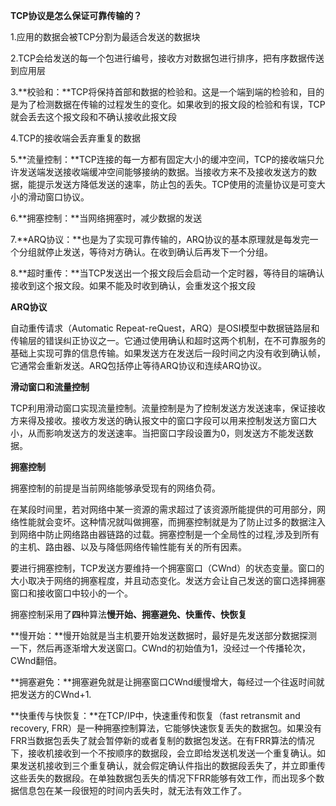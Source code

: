 **TCP协议是怎么保证可靠传输的？**

1.应用的数据会被TCP分割为最适合发送的数据块

2.TCP会给发送的每一个包进行编号，接收方对数据包进行排序，把有序数据传送到应用层

3.**校验和：**TCP将保持首部和数据的检验和。这是一个端到端的检验和，目的是为了检测数据在传输的过程发生的变化。如果收到的报文段的检验和有误，TCP就会丢去这个报文段和不确认接收此报文段

4.TCP的接收端会丢弃重复的数据

5.**流量控制：**TCP连接的每一方都有固定大小的缓冲空间，TCP的接收端只允许发送端发送接收端缓冲空间能够接纳的数据。当接收方来不及接收发送方的数据，能提示发送方降低发送的速率，防止包的丢失。TCP使用的流量协议是可变大小的滑动窗口协议。

6.**拥塞控制：**当网络拥塞时，减少数据的发送

7.**ARQ协议：**也是为了实现可靠传输的，ARQ协议的基本原理就是每发完一个分组就停止发送，等待对方确认。在收到确认后再发下一个分组。

8.**超时重传：**当TCP发送出一个报文段后会启动一个定时器，等待目的端确认接收到这个报文段。如果不能及时收到确认，会重发这个报文段

**ARQ协议**

自动重传请求（Automatic Repeat-reQuest，ARQ）是OSI模型中数据链路层和传输层的错误纠正协议之一。它通过使用确认和超时这两个机制，在不可靠服务的基础上实现可靠的信息传输。如果发送方在发送后一段时间之内没有收到确认帧，它通常会重新发送。ARQ包括停止等待ARQ协议和连续ARQ协议。

**滑动窗口和流量控制**

TCP利用滑动窗口实现流量控制。流量控制是为了控制发送方发送速率，保证接收方来得及接收。接收方发送的确认报文中的窗口字段可以用来控制发送方窗口大小，从而影响发送方的发送速率。当把窗口字段设置为0，则发送方不能发送数据。

**拥塞控制**

拥塞控制的前提是当前网络能够承受现有的网络负荷。

在某段时间里，若对网络中某一资源的需求超过了该资源所能提供的可用部分，网络性能就会变坏。这种情况就叫做拥塞，而拥塞控制就是为了防止过多的数据注入到网络中防止网络路由器链路的过载。拥塞控制是一个全局性的过程,涉及到所有的主机、路由器、以及与降低网络传输性能有关的所有因素。

要进行拥塞控制，TCP发送方要维持一个拥塞窗口（CWnd）的状态变量。窗口的大小取决于网络的拥塞程度，并且动态变化。发送方会让自己发送的窗口选择拥塞窗口和接收窗口中较小的一个。

拥塞控制采用了**四**种算法**慢开始、拥塞避免、快重传、快恢复**

**慢开始：**慢开始就是当主机要开始发送数据时，最好是先发送部分数据探测一下，然后再逐渐增大发送窗口。CWnd的初始值为1，没经过一个传播轮次，CWnd翻倍。

**拥塞避免：**拥塞避免就是让拥塞窗口CWnd缓慢增大，每经过一个往返时间就把发送方的CWnd+1.	

**快重传与快恢复：**在TCP/IP中，快速重传和恢复（fast retransmit and recovery, FRR）是一种拥塞控制算法，它能够快速恢复丢失的数据包。如果没有FRR当数据包丢失了就会暂停新的或者复制的数据包发送。在有FRR算法的情况下，接收机接收到一个不按顺序的数据段，会立即给发送机发送一个重复确认。如果发送机接收到三个重复确认，就会假定确认件指出的数据段丢失了，并立即重传这些丢失的数据段。在单独数据包丢失的情况下FRR能够有效工作，而出现多个数据信息包在某一段很短的时间内丢失时，就无法有效工作了。